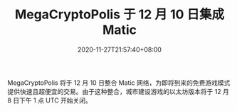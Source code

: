 ﻿---
title: "MegaCryptoPolis 于 12 月 10 日集成 Matic"
date: 2020-11-27T21:57:40+08:00
lastmod: 2020-11-27T16:45:40+08:00
draft: false
authors: ["Janet"]
description: "MegaCryptoPolis 将于 12 月 10 日整合 Matic 网络，为即将到来的免费游戏模式提供快速且超便宜的交易。由于这种整合，城市建设游戏的以太坊版本将于 12 月 8 日下午 1 点 UTC 开始关闭。"
featuredImage: "megacryptopolis-integrating-matic-on-december-10th.png"
tags: ["Virtual World","虚拟世界","Play to Earn"]
categories: ["news"]
news: ["虚拟世界"]
weight: 
lightgallery: true
pinned: false
recommend: false
recommend1: false
---

MegaCryptoPolis 将于 12 月 10 日整合 Matic 网络，为即将到来的免费游戏模式提供快速且超便宜的交易。由于这种整合，城市建设游戏的以太坊版本将于 12 月 8 日下午 1 点 UTC 开始关闭。

<!--more-->


